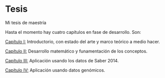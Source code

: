 # Tesis
Mi tesis de maestría

Hasta el momento hay cuatro capítulos en fase de desarrollo. Son:

[Capítulo I:](https://github.com/CruzJulian/Tesis/blob/master/I.rmd) Introductorio, con estado del arte y marco teórico a medio hacer.

[Capítulo II:](https://github.com/CruzJulian/Tesis/blob/master/II.rmd) Desarrollo matemático y funamentación de los conceptos.

[Capítulo III:](https://github.com/CruzJulian/Tesis/blob/master/III.rmd) Aplicación usando los datos de Saber 2014.

[Capítulo IV:](https://github.com/CruzJulian/Tesis/blob/master/IV.rmd) Aplicación usando datos genómicos.
